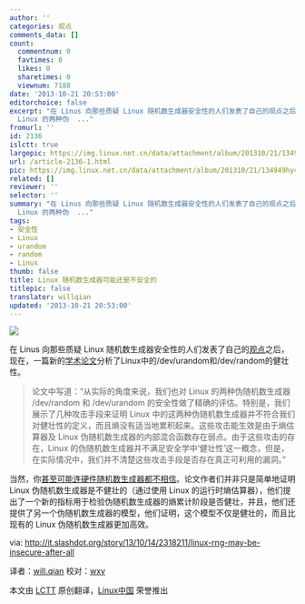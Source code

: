 ```yaml
---
author: ''
categories: 观点
comments_data: []
count:
  commentnum: 0
  favtimes: 0
  likes: 0
  sharetimes: 0
  viewnum: 7188
date: '2013-10-21 20:53:00'
editorchoice: false
excerpt: "在 Linus 向那些质疑 Linux 随机数生成器安全性的人们发表了自己的观点之后，现在，一篇新的学术论文分析了Linux中的/dev/urandom和/dev/random的健壮性。\r\n\r\n论文中写道：从实际的角度来说，我们也对
  Linux 的两种伪  ..."
fromurl: ''
id: 2136
islctt: true
largepic: https://img.linux.net.cn/data/attachment/album/201310/21/134949hy4ynbttiax7ayax.jpg
url: /article-2136-1.html
pic: https://img.linux.net.cn/data/attachment/album/201310/21/134949hy4ynbttiax7ayax.jpg.thumb.jpg
related: []
reviewer: ''
selector: ''
summary: "在 Linus 向那些质疑 Linux 随机数生成器安全性的人们发表了自己的观点之后，现在，一篇新的学术论文分析了Linux中的/dev/urandom和/dev/random的健壮性。\r\n\r\n论文中写道：从实际的角度来说，我们也对
  Linux 的两种伪  ..."
tags:
- 安全性
- Linux
- urandom
- random
- Linus
thumb: false
title: Linux 随机数生成器可能还是不安全的
titlepic: false
translator: willqian
updated: '2013-10-21 20:53:00'
---
```


![](https://img.linux.net.cn/data/attachment/album/201310/21/134949hy4ynbttiax7ayax.jpg)


在 Linus 向那些质疑 Linux 随机数生成器安全性的人们发表了自己的[观点](http://linux.slashdot.org/story/13/09/10/1311247/linus-responds-to-rdrand-petition-with-scorn)之后，现在，一篇新的[学术论文](http://eprint.iacr.org/2013/338.pdf)分析了Linux中的/dev/urandom和/dev/random的健壮性。



> 
> 论文中写道：“从实际的角度来说，我们也对 Linux 的两种伪随机数生成器 /dev/random 和 /dev/urandom 的安全性做了精确的评估。特别是，我们展示了几种攻击手段来证明 Linux 中的这两种伪随机数生成器并不符合我们对健壮性的定义，而且熵没有适当地累积起来。这些攻击能生效是由于熵估算器及 Linux 伪随机数生成器的内部混合函数存在弱点。由于这些攻击的存在，Linux 的伪随机数生成器并不满足安全学中‘健壮性’这一概念，但是，在实际情况中，我们并不清楚这些攻击手段是否存在真正可利用的漏洞。”
> 
> 
> 


当然，你[甚至可能连硬件随机数生成器都不相信](http://slashdot.org/story/13/09/13/1228216/stealthy-dopant-level-hardware-trojans)。论文作者们并非只是简单地证明 Linux 伪随机数生成器是不健壮的（通过使用 Linux 的运行时熵估算器），他们提出了一个新的指标用于检验伪随机数生成器的熵累计阶段是否健壮，并且，他们还提供了另一个伪随机数生成器的模型，他们证明，这个模型不仅是健壮的，而且比现有的 Linux 伪随机数生成器更加高效。


 


via: <http://it.slashdot.org/story/13/10/14/2318211/linux-rng-may-be-insecure-after-all>


译者：[will.qian](https://github.com/willqian) 校对：[wxy](https://github.com/wxy)


本文由 [LCTT](https://github.com/LCTT/TranslateProject) 原创翻译，[Linux中国](http://linux.cn/) 荣誉推出